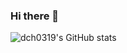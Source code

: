 ### Hi there 👋
![dch0319's GitHub stats](https://github-readme-stats.vercel.app/api?username=dch0319&count_private=true&show_icons=true&theme=radical)
<!--
**dch0319/dch0319** is a ✨ _special_ ✨ repository because its `README.md` (this file) appears on your GitHub profile.

Here are some ideas to get you started:

- 🔭 I’m currently working on ...
- 🌱 I’m currently learning ...
- 👯 I’m looking to collaborate on ...
- 🤔 I’m looking for help with ...
- 💬 Ask me about ...
- 📫 How to reach me: ...
- 😄 Pronouns: ...
- ⚡ Fun fact: ...
-->
